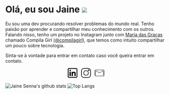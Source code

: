 # Olá, eu sou Jaine <img src="https://media.giphy.com/media/hvRJCLFzcasrR4ia7z/giphy.gif" width="30px">

Eu sou uma dev procurando resolver problemas do mundo real. Tenho paixão por aprender e compartilhar meu conhecimento com os outros. Falando nisso, tenho um projeto no Instagram junto com <a href="https://github.com/amorimmaria" target="_blank">Maria das Graças</a> chamado Compila Girl (<a href="https://www.instagram.com/compilagirl/" target="_blank">@compilagirl</a>), que temos como intuito compartilhar um pouco sobre tecnologia.

Sinta-se à vontade para entrar em contato caso você queira entrar em contato.

<p align='center'>
<a href="https://www.linkedin.com/in/jaine-senna/"><img height="30" src="https://github.com/jainesenna/jainesenna/blob/master/linkedin.png?raw=true"></a>&nbsp;&nbsp;
<a href="https://www.instagram.com/jaine.senna/"><img height="30" src="https://github.com/jainesenna/jainesenna/blob/master/instagram.png?raw=true"></a>&nbsp;&nbsp;
<a href="mailto:jainesantossenna191@gmail.com"><img height="30" src="https://github.com/jainesenna/jainesenna/blob/master/mail.png?raw=true"></a>


![Jaine Senna's github stats](https://github-readme-stats.vercel.app/api?username=jainesenna&show_icons=true&hide_border=true&title_color=000)
![Top Langs](https://github-readme-stats.vercel.app/api/top-langs/?username=jainesenna&layout=compact&hide_border=true)
